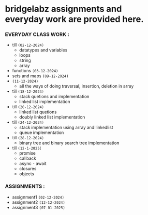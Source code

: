 # bridgelabz assignments and everyday work are provided here.

### EVERYDAY CLASS WORK :
- till `(02-12-2024)`
  - datatypes and variables
  - loops
  - string
  - array
- functions `(03-12-2024)`
- sets and maps `(09-12-2024)`
- `(11-12-2024)`
  - all the ways of doing traversal, insertion, deletion in array
- till `(18-12-2024)`
  - stack quetions and implementation
  - linked list implementation
- till `(20-12-2024)`
  - linked list quetions
  - doubly linked list implementation
- till `(24-12-2024)`
  - stack implementation using array and linkedlist 
  - queue implementation
- till `(28-12-2024)`
  - binary tree and binary search tree implementation
- till `(12-1-2025)`
  - promise
  - callback
  - async - await
  - closures
  - objects
### ASSIGNMENTS :
- assignment1 `(02-12-2024)`
- assignment2 `(12-12-2024)`
- assignment3 `(07-01-2025)`



